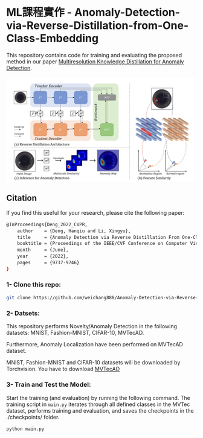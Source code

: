 # ML課程實作 - Anomaly-Detection-via-Reverse-Distillation-from-One-Class-Embedding

This repository contains code for training and evaluating the proposed method in our paper [Multiresolution Knowledge Distillation for Anomaly Detection]([https://arxiv.org/pdf/2011.11108.pdf](https://openaccess.thecvf.com/content/CVPR2022/papers/Deng_Anomaly_Detection_via_Reverse_Distillation_From_One-Class_Embedding_CVPR_2022_paper.pdf)).

<img src="image/RD4AD.png" alt="hi" class="inline"/>

## Citation
If you find this useful for your research, please cite the following paper:
``` bash
@InProceedings{Deng_2022_CVPR,
    author    = {Deng, Hanqiu and Li, Xingyu},
    title     = {Anomaly Detection via Reverse Distillation From One-Class Embedding},
    booktitle = {Proceedings of the IEEE/CVF Conference on Computer Vision and Pattern Recognition (CVPR)},
    month     = {June},
    year      = {2022},
    pages     = {9737-9746}
}
```

### 1- Clone this repo:
``` bash
git clone https://github.com/weichang888/Anomaly-Detection-via-Reverse-Distillation-from-One-Class-Embedding.git
```
### 2- Datsets:
This repository performs Novelty/Anomaly Detection in the following datasets: MNIST, Fashion-MNIST, CIFAR-10, MVTecAD.

Furthermore, Anomaly Localization have been performed on MVTecAD dataset.

MNIST, Fashion-MNIST and CIFAR-10 datasets will be downloaded by Torchvision. You have to download [MVTecAD](https://www.mvtec.com/company/research/datasets/mvtec-ad/)

### 3- Train and Test the Model:
Start the training (and evaluation) by running the following command. The training script in `main.py` iterates through all defined classes in the MVTec dataset, performs training and evaluation, and saves the checkpoints in the ./checkpoints/ folder.
``` bash
python main.py
```
